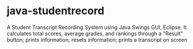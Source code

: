 # java-studentrecord

A Student Transcript Recording System using Java Swings GUI, Eclipse. 
It calculates total scores, average grades, and rankings through a "Result" button; prints information; 
resets information; prints a transcript on screen
